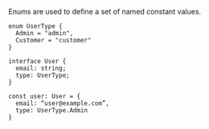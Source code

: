Enums are used to define a set of named constant values.

```
enum UserType {
  Admin = "admin",
  Customer = "customer"
}

interface User {
  email: string;
  type: UserType;
}

const user: User = {
  email: “user@example.com”, 
  type: UserType.Admin
}
```

